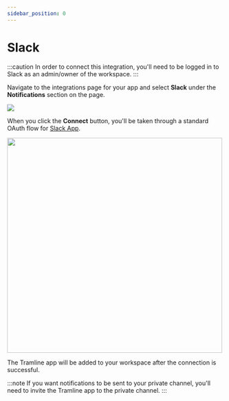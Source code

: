 ```yaml
---
sidebar_position: 0
---
```


# Slack

:::caution
In order to connect this integration, you'll need to be logged in to Slack as an admin/owner of the workspace.
:::

Navigate to the integrations page for your app and select __Slack__ under the __Notifications__ section on the page.

![](/img/notification-integration.png)

When you click the __Connect__ button, you'll be taken through a standard OAuth flow for [Slack App](https://api.slack.com/authentication/oauth-v2).

<img height="500" src="/img/connect-slack.png" width="500"/>

The Tramline app will be added to your workspace after the connection is successful.

:::note
If you want notifications to be sent to your private channel, you'll need to invite the Tramline app to the private channel.
:::
